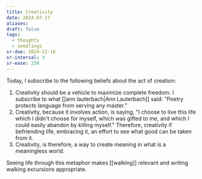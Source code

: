 ```yaml
---
title: Creativity
date: 2024-07-17
aliases: 
draft: false
tags:
  - thoughts
  - seedlings
sr-due: 2024-11-16
sr-interval: 3
sr-ease: 250
---
```

Today, I subscribe to the following beliefs about the act of creation:
1. Creativity should be a vehicle to maximize complete freedom. I subscribe to what [[ann lauterbach|Ann Lauterbach]] said: "Poetry protects language from serving any master."
2. Creativity, because it involves action, is saying, "I choose to live this life which I didn't choose for myself, which was gifted to me, and which I could easily abandon by killing myself." Therefore, creativity if befriending life, embracing it, an effort to see what good can be taken from it.
3. Creativity, is therefore, a way to create meaning in what is a meaningless world.

Seeing life through this metaphor makes [[walking]] relevant and writing walking excursions appropriate.